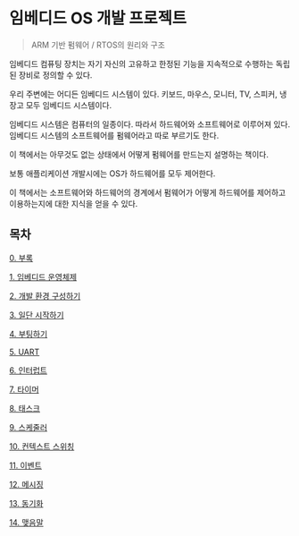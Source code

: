 # 임베디드 OS 개발 프로젝트
> ARM 기반 펌웨어 / RTOS의 원리와 구조

임베디드 컴퓨팅 장치는 자기 자신의 고유하고 한정된 기능을 지속적으로 수행하는 독립된 장비로 정의할 수 있다.

우리 주변에는 어디든 임베디드 시스템이 있다. 키보드, 마우스, 모니터, TV, 스피커, 냉장고 모두 임베디드 시스템이다.

임베디드 시스템은 컴퓨터의 일종이다. 따라서 하드웨어와 소프트웨어로 이루어져 있다. 임베디드 시스템의 소프트웨어를 펌웨어라고 따로 부르기도 한다.

이 책에서는 아무것도 없는 상태에서 어떻게 펌웨어를 만드는지 설명하는 책이다.

보통 애플리케이션 개발시에는 OS가 하드웨어를 모두 제어한다. 

이 책에서는 소프트웨어와 하드웨어의 경계에서 펌웨어가 어떻게 하드웨어를 제어하고 이용하는지에 대한 지식을 얻을 수 있다.

## 목차

[0. 부록](./descriptions/appendix.md)

[1. 임베디드 운영체제](./descriptions/chapter01.md)

[2. 개발 환경 구성하기](./descriptions/chapter02.md)

[3. 일단 시작하기](./descriptions/chapter03.md)

[4. 부팅하기](./descriptions/chapter04.md)

[5. UART](./descriptions/chapter05.md)

[6. 인터럽트](./descriptions/chapter06.md)

[7. 타이머](./descriptions/chapter07.md)

[8. 태스크](./descriptions/chapter08.md)

[9. 스케줄러](./descriptions/chapter09.md)

[10. 컨텍스트 스위칭](./descriptions/chapter10.md)

[11. 이벤트](./descriptions/chapter11.md)

[12. 메시징](./descriptions/chapter12.md)

[13. 동기화](./descriptions/chapter13.md)

[14. 맺음말](./descriptions/chapter14.md)